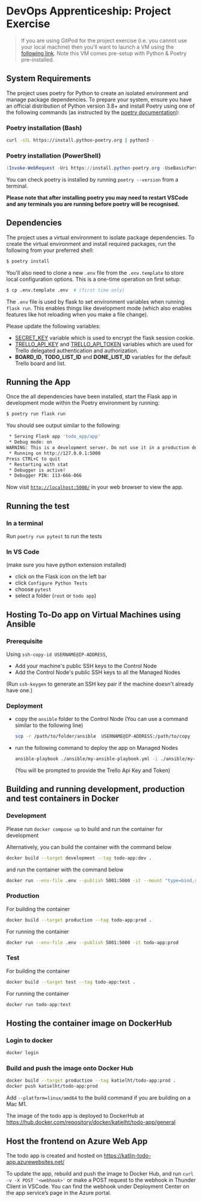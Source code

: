 # DevOps Apprenticeship: Project Exercise

> If you are using GitPod for the project exercise (i.e. you cannot use your local machine) then you'll want to launch a VM using the [following link](https://gitpod.io/#https://github.com/CorndelWithSoftwire/DevOps-Course-Starter). Note this VM comes pre-setup with Python & Poetry pre-installed.

## System Requirements

The project uses poetry for Python to create an isolated environment and manage package dependencies. To prepare your system, ensure you have an official distribution of Python version 3.8+ and install Poetry using one of the following commands (as instructed by the [poetry documentation](https://python-poetry.org/docs/#system-requirements)):

### Poetry installation (Bash)

```bash
curl -sSL https://install.python-poetry.org | python3 -
```

### Poetry installation (PowerShell)

```powershell
(Invoke-WebRequest -Uri https://install.python-poetry.org -UseBasicParsing).Content | py -
```

You can check poetry is installed by running `poetry --version` from a terminal.

**Please note that after installing poetry you may need to restart VSCode and any terminals you are running before poetry will be recognised.**

## Dependencies

The project uses a virtual environment to isolate package dependencies. To create the virtual environment and install required packages, run the following from your preferred shell:

```bash
$ poetry install
```

You'll also need to clone a new `.env` file from the `.env.template` to store local configuration options. This is a one-time operation on first setup:

```bash
$ cp .env.template .env  # (first time only)
```

The `.env` file is used by flask to set environment variables when running `flask run`. This enables things like development mode (which also enables features like hot reloading when you make a file change). 

Please update the following variables:

- [SECRET_KEY](https://flask.palletsprojects.com/en/2.3.x/config/#SECRET_KEY) variable which is used to encrypt the flask session cookie.
- [TRELLO_API_KEY](https://developer.atlassian.com/cloud/trello/guides/rest-api/api-introduction/#managing-your-api-key) and [TRELLO_API_TOKEN](https://developer.atlassian.com/cloud/trello/guides/rest-api/api-introduction/#authentication-and-authorization) variables which are used for Trello delegated authentication and authorization.
- **BOARD_ID**, **TODO_LIST_ID** and **DONE_LIST_ID** variables for the default Trello board and list.


## Running the App

Once the all dependencies have been installed, start the Flask app in development mode within the Poetry environment by running:
```bash
$ poetry run flask run
```

You should see output similar to the following:
```bash
 * Serving Flask app 'todo_app/app'
 * Debug mode: on
WARNING: This is a development server. Do not use it in a production deployment. Use a production WSGI server instead.
 * Running on http://127.0.0.1:5000
Press CTRL+C to quit
 * Restarting with stat
 * Debugger is active!
 * Debugger PIN: 113-666-066
```
Now visit [`http://localhost:5000/`](http://localhost:5000/) in your web browser to view the app.

## Running the test

### In a terminal

Run `poetry run pytest` to run the tests

### In VS Code 

(make sure you have python extension installed)
- click on the Flask icon on the left bar
- click `Configure Python Tests`
- choose `pytest`
- select a folder (`root` or `todo app`)

## Hosting To-Do app on Virtual Machines using Ansible

### Prerequisite

Using `ssh-copy-id USERNAME@IP-ADDRESS`,
- Add your machine's public SSH keys to the Control Node 
- Add the Control Node's public SSH keys to all the Managed Nodes

(Run `ssh-keygen` to generate an SSH key pair if the machine doesn't already have one.)

### Deployment

- copy the `ansible` folder to the Control Node (You can use a command similar to the following line)

    ```bash
    scp -r /path/to/folder/ansible  USERNAME@IP-ADDRESS:/path/to/copy
    ```    
- run the following command to deploy the app on Managed Nodes
    
    ```bash
    ansible-playbook ./ansible/my-ansible-playbook.yml -i ./ansible/my-ansible-inventory 
    ```
    (You will be prompted to provide the Trello Api Key and Token)

## Building and running development, production and test containers in Docker
### Development

Please run ```docker compose up``` to build and run the container for development 

Alternatively, you can build the container with the command below
```bash
docker build --target development --tag todo-app:dev .
``` 

and run the container with the command below
```bash
docker run --env-file .env --publish 5001:5000 -it --mount "type=bind,source=$(pwd)/todo_app,target=/todo_app" todo-app:dev
```

### Production

For building the container
```bash
docker build --target production --tag todo-app:prod .
```

For running the container

```bash
docker run --env-file .env --publish 5001:5000 -it todo-app:prod
```

### Test

For building the container
```bash
docker build --target test --tag todo-app:test .
```

For running the container

```bash
docker run todo-app:test
```

## Hosting the container image on DockerHub
### Login to docker 
```bash
docker login
```
### Build and push the image onto Docker Hub
```bash
docker build --target production --tag katielht/todo-app:prod .  
docker push katielht/todo-app:prod                                                              
```
Add `--platform=linux/amd64` to the build command if you are building on a Mac M1.

The image of the todo app is deployed to DockerHub at https://hub.docker.com/repository/docker/katielht/todo-app/general 


## Host the frontend on Azure Web App
The todo app is created and hosted on https://katlin-todo-app.azurewebsites.net/ 

To update the app, rebuild and push the image to Docker Hub, and run `curl -v -X POST '<webhook>'` or make a POST request to the webhook in Thunder Client in VSCode. You can find the webhook under Deployment Center on the app service’s page in the Azure portal.